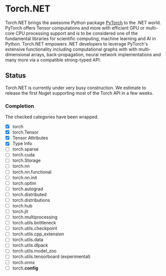 # Torch.NET
Torch.NET brings the awesome Python package [PyTorch](https://pytorch.org) to the .NET world. PyTorch offers Tensor computations and more with efficient GPU or multi-core CPU processing support and is to be considered one of the fundamental libraries for scientific computing, machine learning and AI in Python. Torch.NET empowers .NET developers to leverage PyTorch's extensive functionality including computational graphs with with multi-dimensional arrays, back-propagation, neural network implementations and many more via a compatible strong-typed API.

## Status

Torch.NET is currently under very busy construction. We estimate to release the first Nuget supporting most of the Torch API in a few weeks. 

### Completion
The checked categories have been wrapped.
- [x] torch
- [x] torch.Tensor
- [x] Tensor Attributes
- [x] Type Info
- [ ] torch.sparse
- [ ] torch.cuda
- [ ] torch.Storage
- [ ] torch.nn
- [ ] torch.nn.functional
- [ ] torch.nn.init
- [ ] torch.optim
- [ ] torch.autograd
- [ ] torch.distributed
- [ ] torch.distributions
- [ ] torch.hub
- [ ] torch.jit
- [ ] torch.multiprocessing
- [ ] torch.utils.bottleneck
- [ ] torch.utils.checkpoint
- [ ] torch.utils.cpp_extension
- [ ] torch.utils.data
- [ ] torch.utils.dlpack
- [ ] torch.utils.model_zoo
- [ ] torch.utils.tensorboard (experimental)
- [ ] torch.onnx
- [ ] torch.__config__
